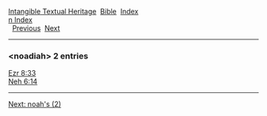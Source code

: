 [Intangible Textual Heritage](../../index)  [Bible](../index) 
[Index](index)   
[n Index](_n_)  
  [Previous](c07864)  [Next](c07866) 

------------------------------------------------------------------------

### &lt;noadiah&gt; 2 entries

[Ezr 8:33](../kjv/ezr008.htm#033)  
[Neh 6:14](../kjv/neh006.htm#014)  

------------------------------------------------------------------------

[Next: noah's (2)](c07866)
